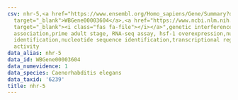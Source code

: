 ```yaml
---
csv: nhr-5,<a href="https://www.ensembl.org/Homo_sapiens/Gene/Summary?db=core;g=WBGene00003604"
  target="_blank">WBGene00003604</a>,<a href="https://www.ncbi.nlm.nih.gov/pubmed/30894454"
  target="_blank"><i class="fas fa-file"></i></a>",genetic interference,functional
  association,prime adult stage, RNA-seq assay, hsf-1 overexpression,nucleotide sequence
  identification,nucleotide sequence identification,transcriptional regulation,up-regulates
  activity
data_alias: nhr-5
data_id: WBGene00003604
data_numevidence: 1
data_species: Caenorhabditis elegans
data_taxid: '6239'
title: nhr-5
---
```

